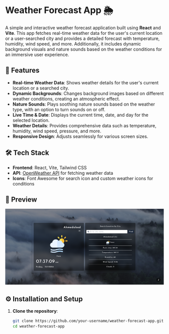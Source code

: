 # Weather Forecast App 🌦️

A simple and interactive weather forecast application built using **React** and **Vite**. This app fetches real-time weather data for the user's current location or a user-searched city and provides a detailed forecast with temperature, humidity, wind speed, and more. Additionally, it includes dynamic background visuals and nature sounds based on the weather conditions for an immersive user experience.

## 🚀 Features

- **Real-time Weather Data**: Shows weather details for the user's current location or a searched city.
- **Dynamic Backgrounds**: Changes background images based on different weather conditions, creating an atmospheric effect.
- **Nature Sounds**: Plays soothing nature sounds based on the weather type, with an option to turn sounds on or off.
- **Live Time & Date**: Displays the current time, date, and day for the selected location.
- **Weather Details**: Provides comprehensive data such as temperature, humidity, wind speed, pressure, and more.
- **Responsive Design**: Adjusts seamlessly for various screen sizes.

## 🛠️ Tech Stack

- **Frontend**: React, Vite, Tailwind CSS
- **API**: [OpenWeather API](https://openweathermap.org/api) for fetching weather data
- **Icons**: Font Awesome for search icon and custom weather icons for conditions

## 📸 Preview

![Weather Forecast App Screenshot](src/assets/screenshot.png) <!-- Update this with a link to your screenshot -->

## ⚙️ Installation and Setup

1. **Clone the repository**:
   ```bash
   git clone https://github.com/your-username/weather-forecast-app.git
   cd weather-forecast-app
